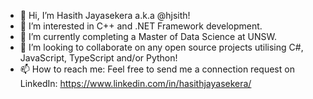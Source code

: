 - 👋 Hi, I’m Hasith Jayasekera a.k.a @hjsith!
- 👀 I’m interested in C++ and .NET Framework development.
- 🌱 I’m currently completing a Master of Data Science at UNSW.
- 💞️ I’m looking to collaborate on any open source projects utilising C#, JavaScript, TypeScript and/or Python!
- 📫 How to reach me: Feel free to send me a connection request on LinkedIn: https://www.linkedin.com/in/hasithjayasekera/

<!---
hjsith/hjsith is a ✨ special ✨ repository because its `README.md` (this file) appears on your GitHub profile.
You can click the Preview link to take a look at your changes.
--->

